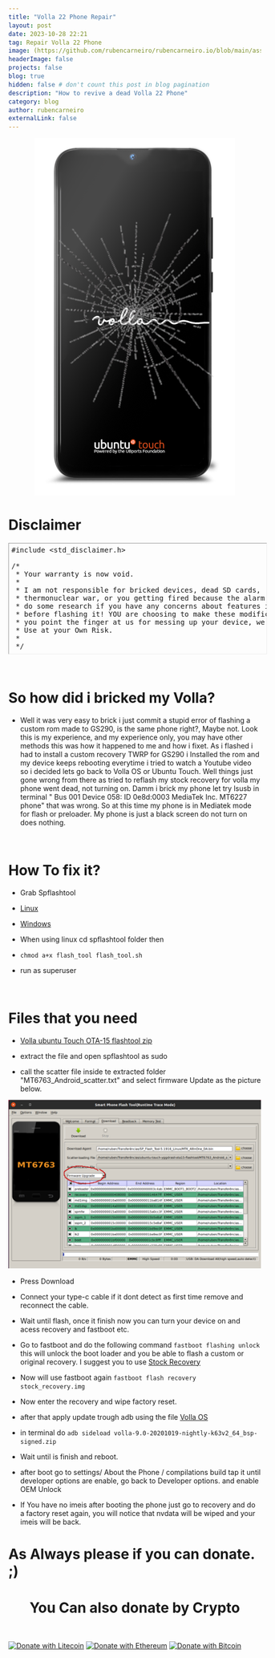 ```yaml
---
title: "Volla 22 Phone Repair"
layout: post
date: 2023-10-28 22:21
tag: Repair Volla 22 Phone
image: (https://github.com/rubencarneiro/rubencarneiro.io/blob/main/assets/images/devices/volla/volla.png?raw=true)
headerImage: false
projects: false
blog: true
hidden: false # don't count this post in blog pagination
description: "How to revive a dead Volla 22 Phone"
category: blog
author: rubencarneiro
externalLink: false
---
```


<p align="center">
<img src="https://github.com/rubencarneiro/rubencarneiro.io/blob/main/assets/images/devices/volla/volla.png?raw=true" />
</p>

# Disclaimer
<pre class="alt2 " dir="ltr" style="
		margin: 0px;
		padding: 5px;
		border: 1px inset;
		width: 100%;
		height: 210px;
		text-align: left;
		overflow: auto">#include &lt;std_disclaimer.h&gt;

/*
 * Your warranty is now void.
 *
 * I am not responsible for bricked devices, dead SD cards,
 * thermonuclear war, or you getting fired because the alarm app failed. Please
 * do some research if you have any concerns about features included in this ROM
 * before flashing it! YOU are choosing to make these modifications, and if
 * you point the finger at us for messing up your device, we will laugh at you.
 * Use at your Own Risk.
 *
 */</pre>

&nbsp;

# So how did i bricked my Volla?

- Well it was very easy to brick i just commit a stupid error of flashing a custom rom made to GS290, is the same phone right?, Maybe not.
Look this is my experience, and my experience only, you may have other methods this was how it happened to me and how i fixet.
As i flashed i had to install a custom recovery TWRP for GS290 i Installed the rom and my device keeps rebooting everytime i tried to watch a Youtube video so i decided lets go back to Volla OS or Ubuntu Touch.
Well things just gone wrong from there as tried to reflash my stock recovery for volla my phone went dead, not turning on. Damm i brick my phone let try lsusb in terminal " Bus 001 Device 058: ID 0e8d:0003 MediaTek Inc. MT6227 phone" that was wrong.
So  at this time my phone is in Mediatek mode for flash or preloader.
My phone is just a black screen do not turn on does nothing.

&nbsp;
# How To fix it?



- Grab Spflashtool
- <a href="https://spflashtool.com/download/SP_Flash_Tool-5.1916_Linux.zip">Linux</a>
- <a href="https://spflashtool.com/download/SP_Flash_Tool_v5.1924_Win.zip">Windows</a>

- When using linux cd spflashtool folder then
- `chmod a+x flash_tool flash_tool.sh`
- run as superuser

&nbsp;

# Files that you need

- <a href="https://volla.tech/filedump/ubuntu-touch-yggdrasil-ota15-flashtool.zip">Volla ubuntu Touch OTA-15 flashtool zip</a>

- extract the file and open spflashtool as sudo
- call the scatter file inside te extracted folder "MT6763_Android_scatter.txt" and select firmware Update as the picture below.

![Screenshot](https://github.com/rubencarneiro/rubencarneiro.io/blob/main/assets/images/devices/volla/spflashtool.png?raw=true)

- Press Download 

- Connect your type-c cable if it dont detect as first time remove and reconnect the cable.

- Wait until flash, once it finish now you can turn your device on and acess recovery and fastboot etc.

- Go to fastboot and do the following command `fastboot flashing unlock` this will unlock the boot loader and you be able to flash a custom or original recovery. I suggest you to use <a href="https://github.com/rubencarneiro/rubencarneiro.io/blob/main/assets/downloads/volla/stock_recovery.img?raw=true">Stock Recovery</a>

- Now will use fastboot again `fastboot flash recovery stock_recovery.img`

- Now enter the recovery and wipe factory reset.
- after that apply update trough adb using the file 
<a href="https://ota.volla.tech/builds/volla-9.0-20201019-nightly-k63v2_64_bsp-signed.zip">Volla OS</a>

- in terminal do `adb sideload volla-9.0-20201019-nightly-k63v2_64_bsp-signed.zip`

- Wait until is finish and reboot.
- after boot go to settings/ About the Phone / compilations build tap it until developer options are enable, go back to Developer options. and enable OEM Unlock

- If You have no imeis after booting the phone just go to recovery and do a factory reset again, you will notice that nvdata will be wiped and your imeis will be back.


# As Always please if you can donate. ;)

# <center>You Can also donate by Crypto<center>
&nbsp;

[![Donate with Litecoin](https://en.cryptobadges.io/badge/micro/LdBPTusxmSoZ79x6oWd1864T6Q3afucay5)](https://en.cryptobadges.io/donate/LdBPTusxmSoZ79x6oWd1864T6Q3afucay5)
[![Donate with Ethereum](https://en.cryptobadges.io/badge/micro/0xbac735b0918290451adddfbf1d4391658380c950)](https://en.cryptobadges.io/donate/0xbac735b0918290451adddfbf1d4391658380c950)
[![Donate with Bitcoin](https://en.cryptobadges.io/badge/micro/3Ef6fEm6fwcXHzuHQP3dHYeUF1Ftoveuwp)](https://en.cryptobadges.io/donate/3Ef6fEm6fwcXHzuHQP3dHYeUF1Ftoveuwp)